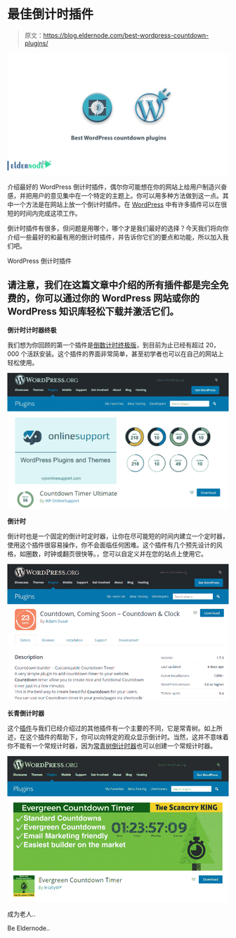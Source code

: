 # 最佳倒计时插件

> 原文：<https://blog.eldernode.com/best-wordpress-countdown-plugins/>

![Best WordPress countdown plugins](img/eb6ad26bd6c3ba03f0e4595ac2d738e9.png)

介绍最好的 WordPress 倒计时插件，偶尔你可能想在你的网站上给用户制造兴奋感，并把用户的意见集中在一个特定的主题上。你可以用多种方法做到这一点。其中一个方法是在网站上放一个倒计时插件。在 [WordPress](https://eldernode.com/category/wordpress/) 中有许多插件可以在很短的时间内完成这项工作。

倒计时插件有很多，但问题是用哪个，哪个才是我们最好的选择？今天我们将向你介绍一些最好的和最有用的倒计时插件，并告诉你它们的要点和功能，所以加入我们吧。

WordPress 倒计时插件

## 请注意，我们在这篇文章中介绍的所有插件都是完全免费的，你可以通过你的 WordPress 网站或你的 WordPress 知识库轻松下载并激活它们。

**倒计时计时器终极**

我们想为你回顾的第一个插件是[倒数计时终极版](https://wordpress.org/plugins/countdown-timer-ultimate/)，到目前为止已经有超过 20，000 个活跃安装。这个插件的界面非常简单，甚至初学者也可以在自己的网站上轻松使用。

![](img/eb7d3d595c88a86535c12708a4871c6b.png)

**倒计时**

倒计时也是一个固定的倒计时定时器，让你在尽可能短的时间内建立一个定时器，使用这个插件很容易操作，你不会面临任何困难。这个插件有几个预先设计的风格，如圈数，时钟或翻页很快等。，您可以自定义并在您的站点上使用它。

![](img/1b418e97635317df61b1364e63b66182.png)

**长青倒计时器**

这个[插件](https://eldernode.com/category/wordpress/plugins/)与我们已经介绍过的其他插件有一个主要的不同，它是常青树。如上所述，在这个插件的帮助下，你可以向特定的观众显示倒计时。当然，这并不意味着你不能有一个常规计时器，因为[常青树倒计时器](https://wordpress.org/plugins/intelly-countdown/)也可以创建一个常规计时器。

![](img/975c972d26763fab188bbf4630c53b31.png)

成为老人..

Be Eldernode..